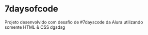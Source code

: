 # 7daysofcode
Projeto desenvolvido com desafio de #7dayscode da Alura utilizando somente HTML &amp; CSS 
dgsdsg
